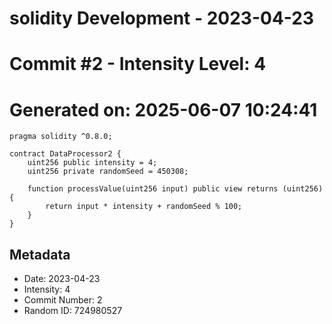 ﻿# solidity Development - 2023-04-23
# Commit #2 - Intensity Level: 4
# Generated on: 2025-06-07 10:24:41
```solidity
pragma solidity ^0.8.0;

contract DataProcessor2 {
    uint256 public intensity = 4;
    uint256 private randomSeed = 450308;

    function processValue(uint256 input) public view returns (uint256) {
        return input * intensity + randomSeed % 100;
    }
}
```
## Metadata
- Date: 2023-04-23
- Intensity: 4
- Commit Number: 2
- Random ID: 724980527
